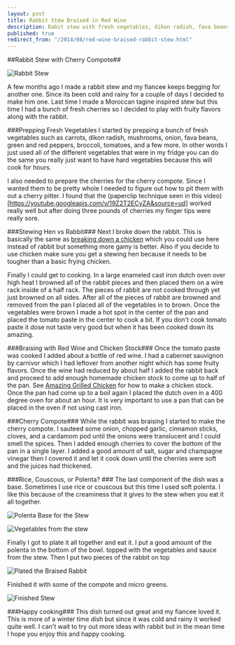 ```yaml
---
layout: post
title: Rabbit Stew Braised in Red Wine
description: Rabit stew with fresh vegetables, dikon radish, fava beans, broccoli; braised in Red Wine and Chicken Stock. Plated with Polenta for creaminess, topped with Micro Greens and a cherry compote for sweetness
published: true
redirect_from: "/2014/08/red-wine-braised-rabbit-stew.html"
---
```


##Rabbit Stew with Cherry Compote##

![Rabbit Stew](https://lh3.googleusercontent.com/-PiLPpW7nycY/U-TsWpZNoSI/AAAAAAAAAP0/aA2fiJgFkRs/s912-Ic42/IMG_3570.JPG)

A few months ago I made a rabbit stew and my fiancee keeps begging for another one. Since its been cold and rainy for a couple of days I decided to make him one. Last time I made a Moroccan tagine inspired stew but this time I had a bunch of fresh cherries so I decided to play with fruity flavors along with the rabbit.

###Prepping Fresh Vegetables
I started by prepping a bunch of fresh vegetables such as carrots, dikon radish, mushrooms, onion, fava beans, green and red peppers, broccoli, tomatoes, and a few more. In other words I just used all of the different vegetables that were in my fridge you can do the same you really just want to have hard vegetables because this will cook for hours.

I also needed to prepare the cherries for the cherry compote. Since I wanted them to be pretty whole I needed to figure out how to pit them with out a cherry pitter. I found that the (paperclip technique seen in this video)[https://youtube.googleapis.com/v/19Z2T2ECyZA&source=ud] worked really well but after doing three pounds of cherries my finger tips were really sore.

###Stewing Hen vs Rabbit###
Next I broke down the rabbit. This is basically the same as [breaking down a chicken](http://www.walkingwithafoodie.com/how-to-butcher-a-chicken) which you could use here instead of rabbit but something more gamy is better. Also if you decide to use chicken make sure you get a stewing hen because it needs to be tougher than a basic frying chicken.

Finally I could get to cooking. In a large enameled cast iron dutch oven over high heat I browned all of the rabbit pieces and then placed them on a wire rack inside of a half rack. The pieces of rabbit are not cooked through yet just browned on all sides. After all of the pieces of rabbit are browned and removed from the pan I placed all of the vegetables in to brown. Once the vegetables were brown I made a hot spot in the center of the pan and placed the tomato paste in the center to cook a bit. If you don't cook tomato paste it dose not taste very good but when it has been cooked down its amazing.

###Braising with Red Wine and Chicken Stock###
Once the tomato paste was cooked I added about a bottle of red wine. I had a cabernet sauvignon by carnivor which I had leftover from another night which has some fruity flavors. Once the wine had reduced by about half I added the rabbit back and proceed to add enough homemade chicken stock to come up to half of the pan. See [Amazing Grilled Chicken](http://www.walkingwithafoodie.com/spice-rubbed-grilled-chicken) for how to make a chicken stock. Once the pan had come up to a boil again I placed the dutch oven in a 400 degree oven for about an hour. It is very important to use a pan that can be placed in the oven if not using cast iron.

###Cherry Compote###
While the rabbit was braising I started to make the cherry compote. I sauteed some onion, chopped garlic, cinnamon sticks, cloves, and a cardamom pod until the onions were translucent and I could smell the spices. Then I added enough cherries to cover the bottom of the pan in a single layer. I added a good amount of salt, sugar and champagne vinegar then I covered it and let it cook down until the cherries were soft and the juices had thickened.

###Rice, Couscous, or Polenta? ###
The last component of the dish was a base. Sometimes I use rice or couscous but this time I used soft polenta. I like this because of the creaminess that it gives to the stew when you eat it all together.

![Polenta Base for the Stew](https://lh3.googleusercontent.com/-FvstPhNdZZ0/U-UNok-cPLI/AAAAAAAAAQE/J4Ytro1GeqM/s1280-Ic42/IMG_3542.JPG)

![Vegetables from the stew](https://lh3.googleusercontent.com/-ViNVorE81Uo/U-UNwbzlHBI/AAAAAAAAAQM/mRhq8IM1IVk/s912-Ic42/IMG_3550.JPG)

Finally I got to plate it all together and eat it. I put a good amount of the polenta in the bottom of the bowl. topped with the vegetables and sauce from the stew. Then I
put two pieces of the rabbit on top

![Plated the Braised Rabbit](https://lh3.googleusercontent.com/-BLJis3a4ack/U-UN33IDomI/AAAAAAAAAQU/unDjYvQiyEM/s912-Ic42/IMG_3560.JPG)

Finished it with some of the compote and micro greens.

![Finished Stew](https://lh3.googleusercontent.com/-SA6xwreF3F0/U-UOHlQpBJI/AAAAAAAAAQk/JUqG9nix-MQ/s912-Ic42/IMG_3570.JPG)

###Happy cooking###
This dish turned out great and my fiancee loved it. This is more of a winter time dish but since it was cold and rainy it worked quite well. I can't wait to try out more ideas with rabbit but in the mean time I hope you enjoy this and happy cooking.
